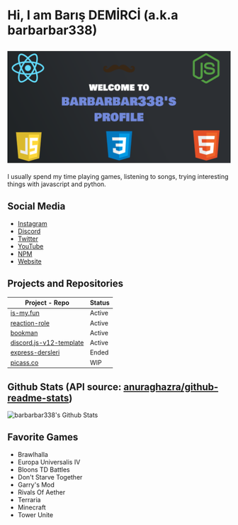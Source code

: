 # Hi, I am Barış DEMİRCİ (a.k.a barbarbar338)
![banner](https://raw.githubusercontent.com/barbarbar338/barbarbar338/master/banner.png)
---
I usually spend my time playing games, listening to songs, trying interesting things with javascript and python.
## Social Media
- [Instagram](https://www.instagram.com/ben_baris.d/)
- [Discord](https://discordapp.com/users/331846231514939392)
- [Twitter](https://twitter.com/ben_baris_d)
- [YouTube](https://www.youtube.com/ProjectHammer)
- [NPM](https://www.npmjs.com/~leydihavuc)
- [Website](https://bariscodes.me)

## Projects and Repositories
| Project - Repo | Status|
| ----------- | ----------- |
| [is-my.fun](http://is-my.fun)| Active|
| [reaction-role](https://www.npmjs.com/package/reaction-role) | Active |
| [bookman](https://www.npmjs.com/package/bookman) | Active |
| [discord.js-v12-template](https://github.com/Project-Hammer/discordjs-v12-template) | Active |
| [express-dersleri](https://github.com/barbarbar338/express-dersleri) | Ended |
| [picass.co](https://picass.co) | WIP |

## Github Stats (API source: [anuraghazra/github-readme-stats](https://github.com/anuraghazra/github-readme-stats))
![barbarbar338's Github Stats](https://github-readme-stats.vercel.app/api?username=barbarbar338&show_icons=true&title_color=fff&icon_color=79ff97&text_color=9f9f9f&bg_color=151515)

## Favorite Games
- Brawlhalla
- Europa Universalis IV
- Bloons TD Battles
- Don't Starve Together
- Garry's Mod
- Rivals Of Aether
- Terraria
- Minecraft
- Tower Unite

<!--
**barbarbar338/barbarbar338** is a ✨ _special_ ✨ repository because its `README.md` (this file) appears on your GitHub profile.

Here are some ideas to get you started:

- 🔭 I’m currently working on ...
- 🌱 I’m currently learning ...
- 👯 I’m looking to collaborate on ...
- 🤔 I’m looking for help with ...
- 💬 Ask me about ...
- 📫 How to reach me: ...
- 😄 Pronouns: ...
- ⚡ Fun fact: ...
-->

